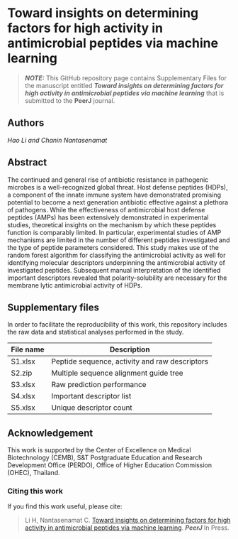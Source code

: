 # Toward insights on determining factors for high activity in antimicrobial peptides via machine learning

> **_NOTE:_** This GitHub repository page contains Supplementary Files for the manuscript entitled ***Toward insights on determining factors for high activity in antimicrobial peptides via machine learning*** that is submitted to the **PeerJ** journal.

## Authors
*Hao Li and Chanin Nantasenamat*

## Abstract
The continued and general rise of antibiotic resistance in pathogenic microbes is a well-recognized global threat. Host defense peptides (HDPs), a component of the innate immune system have demonstrated promising potential to become a next generation antibiotic effective against a plethora of pathogens. While the effectiveness of antimicrobial host defense peptides (AMPs) has been extensively demonstrated in experimental studies, theoretical insights on the mechanism by which these peptides function is comparably limited. In particular, experimental studies of AMP mechanisms are limited in the number of different peptides investigated and the type of peptide parameters considered. This study makes use of the random forest algorithm for classifying the antimicrobial activity as well for identifying molecular descriptors underpinning the antimicrobial activity of investigated peptides. Subsequent manual interpretation of the identified important descriptors revealed that polarity-solubility are necessary for the membrane lytic antimicrobial activity of HDPs.

## Supplementary files
In order to facilitate the reproducibility of this work, this repository includes the raw data and statistical analyses performed in the study.

File name | Description
--- | ---
S1.xlsx | Peptide sequence, activity and raw descriptors
S2.zip | Multiple sequence alignment guide tree
S3.xlsx | Raw prediction performance
S4.xlsx | Important descriptor list
S5.xlsx | Unique descriptor count

## Acknowledgement
This work is supported by the Center of Excellence on Medical Biotechnology (CEMB), S&T Postgraduate Education and Research Development Office (PERDO), Office of Higher Education Commission (OHEC), Thailand.

### Citing this work
If you find this work useful, please cite:

> Li H, Nantasenamat C. 
[Toward insights on determining factors for high activity in antimicrobial peptides via machine learning](http://www.peerj.com). ***PeerJ*** 
In Press.
